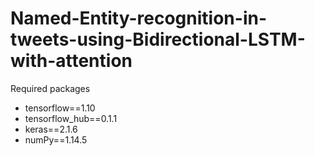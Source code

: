 # Named-Entity-recognition-in-tweets-using-Bidirectional-LSTM-with-attention

Required packages
* tensorflow==1.10
* tensorflow_hub==0.1.1
* keras==2.1.6
* numPy==1.14.5

